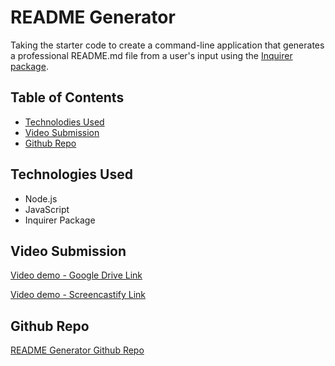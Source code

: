# README Generator

Taking the starter code to create a command-line application that generates a professional README.md file from a user's input using the [Inquirer package](https://www.npmjs.com/package/inquirer).

## Table of Contents

- [Technolodies Used](#technologies-used)
- [Video Submission](#video-submission)
- [Github Repo](#github-repo)

## Technologies Used

- Node.js
- JavaScript
- Inquirer Package

## Video Submission

[Video demo - Google Drive Link](https://drive.google.com/file/d/1uG9y3sNaijRMQWDrDKzqMpUto-OuTDm1/view)

[Video demo - Screencastify Link](https://app.screencastify.com/v3/watch/aAhZyNBE2Ju8W6qn9q7J)

## Github Repo

[README Generator Github Repo](https://github.com/lobungen/README-Generator)

